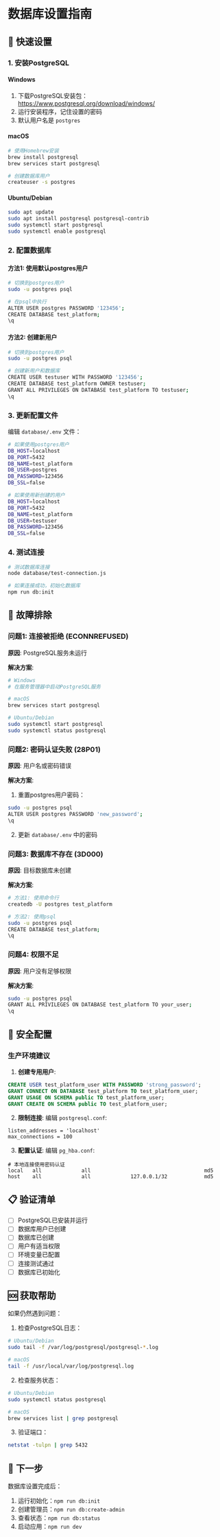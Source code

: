 # 数据库设置指南

## 🚀 快速设置

### 1. 安装PostgreSQL

#### Windows
1. 下载PostgreSQL安装包：https://www.postgresql.org/download/windows/
2. 运行安装程序，记住设置的密码
3. 默认用户名是 `postgres`

#### macOS
```bash
# 使用Homebrew安装
brew install postgresql
brew services start postgresql

# 创建数据库用户
createuser -s postgres
```

#### Ubuntu/Debian
```bash
sudo apt update
sudo apt install postgresql postgresql-contrib
sudo systemctl start postgresql
sudo systemctl enable postgresql
```

### 2. 配置数据库

#### 方法1: 使用默认postgres用户
```bash
# 切换到postgres用户
sudo -u postgres psql

# 在psql中执行
ALTER USER postgres PASSWORD '123456';
CREATE DATABASE test_platform;
\q
```

#### 方法2: 创建新用户
```bash
# 切换到postgres用户
sudo -u postgres psql

# 创建新用户和数据库
CREATE USER testuser WITH PASSWORD '123456';
CREATE DATABASE test_platform OWNER testuser;
GRANT ALL PRIVILEGES ON DATABASE test_platform TO testuser;
\q
```

### 3. 更新配置文件

编辑 `database/.env` 文件：

```bash
# 如果使用postgres用户
DB_HOST=localhost
DB_PORT=5432
DB_NAME=test_platform
DB_USER=postgres
DB_PASSWORD=123456
DB_SSL=false

# 如果使用新创建的用户
DB_HOST=localhost
DB_PORT=5432
DB_NAME=test_platform
DB_USER=testuser
DB_PASSWORD=123456
DB_SSL=false
```

### 4. 测试连接

```bash
# 测试数据库连接
node database/test-connection.js

# 如果连接成功，初始化数据库
npm run db:init
```

## 🔧 故障排除

### 问题1: 连接被拒绝 (ECONNREFUSED)

**原因**: PostgreSQL服务未运行

**解决方案**:
```bash
# Windows
# 在服务管理器中启动PostgreSQL服务

# macOS
brew services start postgresql

# Ubuntu/Debian
sudo systemctl start postgresql
sudo systemctl status postgresql
```

### 问题2: 密码认证失败 (28P01)

**原因**: 用户名或密码错误

**解决方案**:
1. 重置postgres用户密码：
```bash
sudo -u postgres psql
ALTER USER postgres PASSWORD 'new_password';
\q
```

2. 更新 `database/.env` 中的密码

### 问题3: 数据库不存在 (3D000)

**原因**: 目标数据库未创建

**解决方案**:
```bash
# 方法1: 使用命令行
createdb -U postgres test_platform

# 方法2: 使用psql
sudo -u postgres psql
CREATE DATABASE test_platform;
\q
```

### 问题4: 权限不足

**原因**: 用户没有足够权限

**解决方案**:
```bash
sudo -u postgres psql
GRANT ALL PRIVILEGES ON DATABASE test_platform TO your_user;
\q
```

## 🔐 安全配置

### 生产环境建议

1. **创建专用用户**:
```sql
CREATE USER test_platform_user WITH PASSWORD 'strong_password';
GRANT CONNECT ON DATABASE test_platform TO test_platform_user;
GRANT USAGE ON SCHEMA public TO test_platform_user;
GRANT CREATE ON SCHEMA public TO test_platform_user;
```

2. **限制连接**:
编辑 `postgresql.conf`:
```
listen_addresses = 'localhost'
max_connections = 100
```

3. **配置认证**:
编辑 `pg_hba.conf`:
```
# 本地连接使用密码认证
local   all             all                                     md5
host    all             all             127.0.0.1/32            md5
```

## 📋 验证清单

- [ ] PostgreSQL已安装并运行
- [ ] 数据库用户已创建
- [ ] 数据库已创建
- [ ] 用户有适当权限
- [ ] 环境变量已配置
- [ ] 连接测试通过
- [ ] 数据库已初始化

## 🆘 获取帮助

如果仍然遇到问题：

1. 检查PostgreSQL日志：
```bash
# Ubuntu/Debian
sudo tail -f /var/log/postgresql/postgresql-*.log

# macOS
tail -f /usr/local/var/log/postgresql.log
```

2. 检查服务状态：
```bash
# Ubuntu/Debian
sudo systemctl status postgresql

# macOS
brew services list | grep postgresql
```

3. 验证端口：
```bash
netstat -tulpn | grep 5432
```

## 🎯 下一步

数据库设置完成后：

1. 运行初始化：`npm run db:init`
2. 创建管理员：`npm run db:create-admin`
3. 查看状态：`npm run db:status`
4. 启动应用：`npm run dev`
